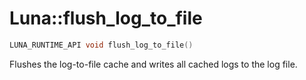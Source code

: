 # Luna::flush_log_to_file

```c++
LUNA_RUNTIME_API void flush_log_to_file()
```

Flushes the log-to-file cache and writes all cached logs to the log file. 

